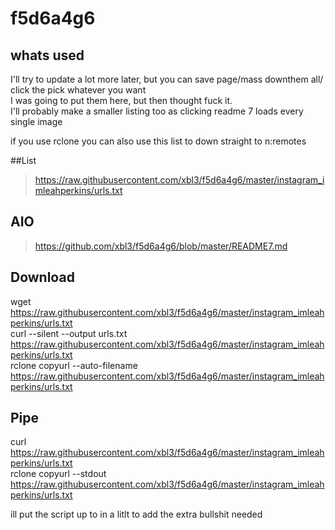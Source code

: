 # f5d6a4g6
## whats used
I'll try to update a lot more later, but you can save page/mass downthem all/ click the pick whatever you want     
I was going to put them here, but then thought fuck it.     
I'll probably make a smaller listing too as clicking readme 7 loads every single image

if you use rclone you can also use this list to down straight to n:remotes       

##List
> https://raw.githubusercontent.com/xbl3/f5d6a4g6/master/instagram_imleahperkins/urls.txt        
## AIO
> https://github.com/xbl3/f5d6a4g6/blob/master/README7.md       

## Download
wget https://raw.githubusercontent.com/xbl3/f5d6a4g6/master/instagram_imleahperkins/urls.txt        
curl --silent --output urls.txt https://raw.githubusercontent.com/xbl3/f5d6a4g6/master/instagram_imleahperkins/urls.txt      
rclone copyurl --auto-filename   https://raw.githubusercontent.com/xbl3/f5d6a4g6/master/instagram_imleahperkins/urls.txt     

## Pipe
curl https://raw.githubusercontent.com/xbl3/f5d6a4g6/master/instagram_imleahperkins/urls.txt     
rclone copyurl --stdout https://raw.githubusercontent.com/xbl3/f5d6a4g6/master/instagram_imleahperkins/urls.txt       

ill put the script up to in a litlt to add  the extra bullshit needed
